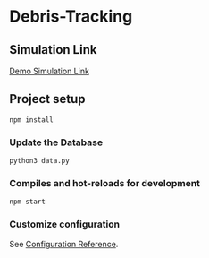 # Debris-Tracking

## Simulation Link
[Demo Simulation Link](https://debris-tracking.herokuapp.com/)

## Project setup
```
npm install
```

### Update the Database
```
python3 data.py
```

### Compiles and hot-reloads for development
```
npm start
```

### Customize configuration
See [Configuration Reference](https://cli.vuejs.org/config/).
